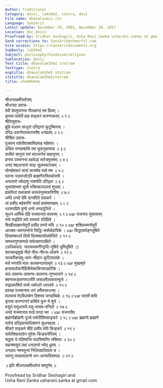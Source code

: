 ```yaml
---
Author: Traditional
Category: devii, lakShmI, stotra, devI
File name: dhanalaxmii.itx
Language: Sanskrit
Latest update: December 29, 2001, November 28, 2017
Location: doc_devii
Proofread by: Sridhar Seshagiri, Usha Rani Sanka usharani.sanka at gmail.com
Send corrections to: Sanskrit@cheerful.com
Site access: https://sanskritdocuments.org
SubDeity: lakShmI
Subject: philosophy/hinduism/religion
Sublocation: devii
Text title: dhanalakShmI stotram
Texttype: stotra
engtitle: dhanalakShmI stotram
itxtitle: dhanalakShmIstotram
title: धनलक्ष्मीस्तोत्रम्

---
```

  
 श्रीधनलक्ष्मीस्तोत्रम्   
श्रीधनदा उवाच-  
देवी देवमुपागम्य नीलकण्ठं मम प्रियम् ।  
कृपया पार्वती प्राह शङ्करं करुणाकरम् ॥ १॥  
श्रीदेव्युवाच-  
ब्रूहि वल्लभ साधूनां दरिद्राणां कुटुम्बिनाम् ।  
दरिद्र-दलनोपायमञ्जसैव धनप्रदम् ॥ २॥  
श्रीशिव उवाच-  
पूजयन् पार्वतीवाक्यमिदमाह महेश्वरः ।  
उचितं जगदम्बासि तव भूतानुकम्पया ॥ ३॥  
ससीतं सानुजं रामं साञ्जनेयं सहानुगम् ।  
प्रणम्य परमानन्दं वक्ष्येऽहं स्तोत्रमुत्तमम् ॥ ४॥  
धनदं श्रद्दधानानां सद्यः सुलभकारकम् ।  
योगक्षेमकरं सत्यं सत्यमेव वचो मम ॥ ५॥  
पठन्तः पाठयन्तोऽपि ब्राह्मणैरास्तिकोत्तमैः ।  
धनलाभो भवेदाशु नाशमेति दरिद्रता ॥ ६॥  
भूभवांशभवां भूत्यै भक्तिकल्पलतां शुभाम् ।  
प्रार्थयेत्तां यथाकामं कामधेनुस्वरूपिणीम् ॥ ७॥  
धर्मदे धनदे देवि दानशीले दयाकरे ।  
त्वं प्रसीद महेशानि! यदर्थं प्रार्थयाम्यहम् ॥ ८॥  
धरामरप्रिये पुण्ये धन्ये धनदपूजिते ।  
सुधनं धार्मिकं देहि यजमानाय सत्वरम् ॥ ९॥  var   यजनाय सुसत्वरम्  
रम्ये रुद्रप्रिये रूपे रामरूपे रतिप्रिये ।  
शिखीसखमनोमूर्त्ते प्रसीद प्रणते मयि ॥ १०॥  var   शशिप्रभमनोमूर्ते  
आरक्त-चरणाम्भोजे सिद्धि-सर्वार्थदायिके ।  var   सिद्धसर्वाङ्गभूषिते  
दिव्याम्बरधरे दिव्ये दिव्यमाल्योपशोभिते ॥ ११॥  
समस्तगुणसम्पन्ने सर्वलक्षणलक्षिते ।  
(अधिकपाठ. जातरूपमणीन्द्वादि-भूषिते भूमिभूषिते ।)  
शरच्चन्द्रमुखे नीले नील-नीरज-लोचने ॥ १२॥  
चञ्चरीकचमू-चारु-श्रीहार-कुटिलालके ।  
मत्ते भगवति मातः कलकण्ठरवामृते ॥ १३॥  var   मुखामृते  
हासावलोकनैर्दिव्यैर्भक्तचिन्तापहारिके ।  
रूप-लावण्य-तारूण्य-कारूण्य-गुणभाजने ॥ १४॥  
क्वणत्कङ्कणमञ्जीरे लसल्लीलाकराम्बुजे ।  
रुद्रप्रकाशिते तत्त्वे धर्माधारे धरालये ॥ १५॥  
प्रयच्छ यजमानाय धनं धर्मैकसाधनम् ।  
मातस्त्वं मेऽविलम्बेन दिशस्व जगदम्बिके ॥ १६॥  var   मातर्मे मावि  
कृपया करुणागारे प्रार्थितं कुरु मे शुभे ।  
वसुधे वसुधारूपे वसु-वासव-वन्दिते ॥ १७॥  
धनदे यजमानाय वरदे वरदा भव ।  var   यजनायैव  
ब्रह्मण्यैर्ब्राह्मणैः पूज्ये पार्वतीशिवशङ्करे ॥ १८॥  var   ब्रह्मण्ये ब्राह्मणे  
स्तोत्रं दरिद्रताव्याधिशमनं सुधनप्रदम् ।  
श्रीकरे शङ्करे श्रीदे प्रसीद मयि किङ्करे ॥ १९॥  
पार्वतीशप्रसादेन सुरेश-किङ्करेरितम् ।  
श्रद्धया ये पठिष्यन्ति पाठयिष्यन्ति भक्तितः ॥ २०॥  
सहस्रमयुतं लक्षं धनलाभो भवेद् ध्रुवम् ।  
धनदाय नमस्तुभ्यं निधिपद्माधिपाय च ।  
भवन्तु त्वत्प्रसादान्मे धन-धान्यादिसम्पदः ॥ २१॥  
  
॥ इति श्रीधनलक्ष्मीस्तोत्रं सम्पूर्णम् ॥  
  
Proofread by Sridhar Seshagiri and  
Usha Rani Sanka usharani.sanka at gmail.com  
  

